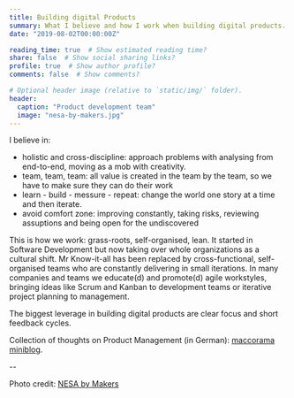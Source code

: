 ```yaml
---
title: Building digital Products
summary: What I believe and how I work when building digital products.
date: "2019-08-02T00:00:00Z"

reading_time: true  # Show estimated reading time?
share: false  # Show social sharing links?
profile: true  # Show author profile?
comments: false  # Show comments?

# Optional header image (relative to `static/img/` folder).
header:
  caption: "Product development team"
  image: "nesa-by-makers.jpg"
---
```

I believe in:

* holistic and cross-discipline: approach problems with analysing from end-to-end, moving as a mob with creativity. 
* team, team, team: all value is created in the team by the team, so we have to make sure they can do their work
* learn - build - messure - repeat: change the world one story at a time and then iterate.
* avoid comfort zone: improving constantly, taking risks, reviewing assuptions and being open for the undiscovered

This is how we work: grass-roots, self-organised, lean. It started in Software Development but now taking over whole organizations as a cultural shift. Mr Know-it-all has been replaced by cross-functional, self-organised teams who are constantly delivering in small iterations. In many companies and teams we educate(d) and promote(d) agile workstyles, bringing ideas like Scrum and Kanban to development teams or iterative project planning to management.

The biggest leverage in building digital products are clear focus and short feedback cycles.

Collection of thoughts on Product Management (in German): [maccorama miniblog](https://mflx.eu/).

--

Photo credit: [NESA by Makers](https://unsplash.com/@nesabymakers)



